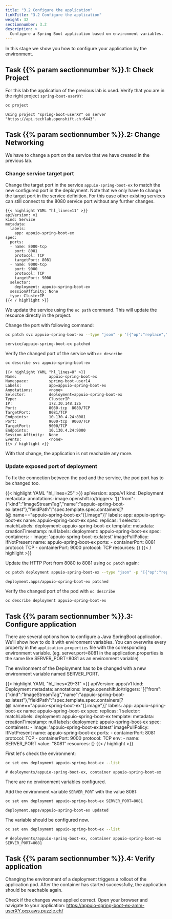 ```yaml
---
title: "3.2 Configure the application"
linkTitle: "3.2 Configure the application"
weight: 32
sectionnumber: 3.2
description: >
  Configure a Spring Boot application based on environment variables.
---
```


In this stage we show you how to configure your application by the environment.


## Task {{% param sectionnumber %}}.1: Check Project

For this lab the application of the previous lab is used.
Verify that you are in the right project `spring-boot-userXY`:

```bash
oc project
```

```
Using project "spring-boot-userXY" on server "https://api.techlab.openshift.ch:6443".
```


## Task {{% param sectionnumber %}}.2: Change Networking

We have to change a port on the service that we have created in the previous lab.


### Change service target port

Change the target port in the service `appuio-spring-boot-ex` to match the new configured port in the deployment. Note that we only have to change the target port in the service definition. For this case other existing services can still connect to the 8080 service port without any further changes.

```
{{< highlight YAML "hl_lines=11" >}}
apiVersion: v1
kind: Service
metadata:
  labels:
    app: appuio-spring-boot-ex
spec:
  ports:
  - name: 8080-tcp
    port: 8081
    protocol: TCP
    targetPort: 8081
  - name: 9000-tcp
    port: 9000
    protocol: TCP
    targetPort: 9000
  selector:
    deployment: appuio-spring-boot-ex
  sessionAffinity: None
  type: ClusterIP
{{< / highlight >}}
```

We update the service using the `oc path` command. This will update the resource directly in the project.

Change the port with following command:

```BASH
oc patch svc appuio-spring-boot-ex --type "json" -p '[{"op":"replace","path":"/spec/ports/0/targetPort","value":8081}]'
```

```
service/appuio-spring-boot-ex patched
```

Verify the changed port of the service with `oc describe`


```BASH
oc describe svc appuio-spring-boot-ex
```

```
{{< highlight YAML "hl_lines=8" >}}
Name:              appuio-spring-boot-ex
Namespace:         spring-boot-user14
Labels:            app=appuio-spring-boot-ex
Annotations:       <none>
Selector:          deployment=appuio-spring-boot-ex
Type:              ClusterIP
IP:                172.30.148.126
Port:              8080-tcp  8080/TCP
TargetPort:        8081/TCP
Endpoints:         10.130.4.24:8081
Port:              9000-tcp  9000/TCP
TargetPort:        9000/TCP
Endpoints:         10.130.4.24:9000
Session Affinity:  None
Events:            <none>
{{< / highlight >}}
```

With that change, the application is not reachable any more.


### Update exposed port of deployment

To fix the connection between the pod and the service, the pod port has to be changed too.

{{< highlight YAML "hl_lines=25" >}}
apiVersion: apps/v1
kind: Deployment
metadata:
  annotations:
    image.openshift.io/triggers: '[{"from":{"kind":"ImageStreamTag","name":"appuio-spring-boot-ex:latest"},"fieldPath":"spec.template.spec.containers[?(@.name==\"appuio-spring-boot-ex\")].image"}]'
  labels:
    app: appuio-spring-boot-ex
  name: appuio-spring-boot-ex
spec:
  replicas: 1
  selector:
    matchLabels:
      deployment: appuio-spring-boot-ex
  template:
    metadata:
      creationTimestamp: null
      labels:
        deployment: appuio-spring-boot-ex
    spec:
      containers:
      - image: 'appuio-spring-boot-ex:latest'
        imagePullPolicy: IfNotPresent
        name: appuio-spring-boot-ex
        ports:
        - containerPort: 8081
          protocol: TCP
        - containerPort: 9000
          protocol: TCP
        resources: {}
{{< / highlight >}}

Update the HTTP Port from 8080 to 8081 using `oc patch` again:

```BASH
oc patch deployment appuio-spring-boot-ex --type "json" -p '[{"op":"replace","path":"/spec/template/spec/containers/0/ports/0/containerPort","value":8081}]'
```

```
deployment.apps/appuio-spring-boot-ex patched
```

Verify the changed port of the pod with `oc describe`


```BASH
oc describe deployment appuio-spring-boot-ex
```


## Task {{% param sectionnumber %}}.3: Configure application

There are several options how to configure a Java SpringBoot application. We'll show how to do it with environment variables. You can overwrite every property in the `application.properties` file with the corresponding environment variable. (eg. server.port=8081 in the application.properties is the same like SERVER_PORT=8081 as an environment variable)

The environment of the Deployment has to be changed with a new environment variable named SERVER_PORT.

{{< highlight YAML "hl_lines=29-31" >}}
apiVersion: apps/v1
kind: Deployment
metadata:
  annotations:
    image.openshift.io/triggers: '[{"from":{"kind":"ImageStreamTag","name":"appuio-spring-boot-ex:latest"},"fieldPath":"spec.template.spec.containers[?(@.name==\"appuio-spring-boot-ex\")].image"}]'
  labels:
    app: appuio-spring-boot-ex
  name: appuio-spring-boot-ex
spec:
  replicas: 1
  selector:
    matchLabels:
      deployment: appuio-spring-boot-ex
  template:
    metadata:
      creationTimestamp: null
      labels:
        deployment: appuio-spring-boot-ex
    spec:
      containers:
      - image: 'appuio-spring-boot-ex:latest'
        imagePullPolicy: IfNotPresent
        name: appuio-spring-boot-ex
        ports:
        - containerPort: 8081
          protocol: TCP
        - containerPort: 9000
          protocol: TCP
        env:
        - name: SERVER_PORT
          value: "8081"
        resources: {}
{{< / highlight >}}

First let's check the environment:

```BASH
oc set env deployment appuio-spring-boot-ex --list
```

```
# deployments/appuio-spring-boot-ex, container appuio-spring-boot-ex
```

There are no environment variables configured.

Add the environment variable `SERVER_PORT` with the value 8081:

```BASH
oc set env deployment appuio-spring-boot-ex SERVER_PORT=8081
```

```
deployment.apps/appuio-spring-boot-ex updated
```

The variable should be configured now.

```BASH
oc set env deployment appuio-spring-boot-ex --list
```

```
# deployments/appuio-spring-boot-ex, container appuio-spring-boot-ex
SERVER_PORT=8081
```


## Task {{% param sectionnumber %}}.4: Verify application

Changing the environment of a deployment triggers a rollout of the application pod.
After the container has started successfully, the application should be reachable again.

Check if the changes were applied correct. Open your browser and navigate to your application:
<https://appuio-spring-boot-ex-amm-userXY.ocp.aws.puzzle.ch/>
